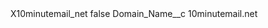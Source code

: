 <?xml version="1.0" encoding="UTF-8"?>
<CustomMetadata xmlns="http://soap.sforce.com/2006/04/metadata" xmlns:xsi="http://www.w3.org/2001/XMLSchema-instance" xmlns:xsd="http://www.w3.org/2001/XMLSchema">
    <label>X10minutemail_net</label>
    <protected>false</protected>
    <values>
        <field>Domain_Name__c</field>
        <value xsi:type="xsd:string">10minutemail.net</value>
    </values>
</CustomMetadata>
